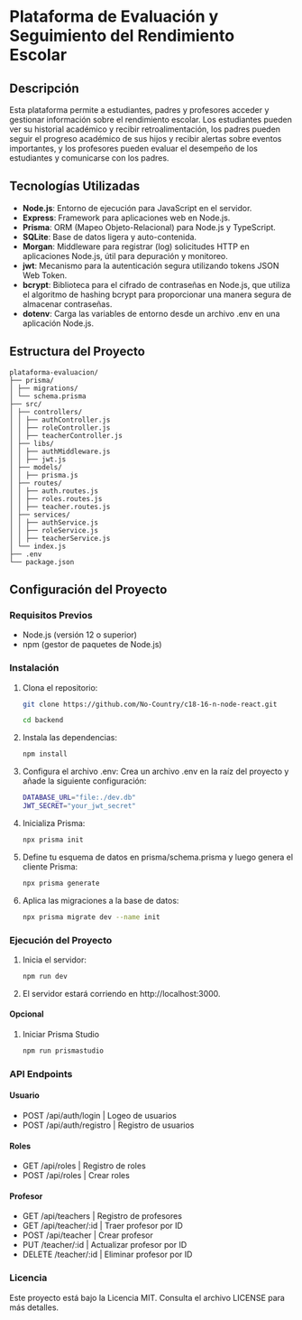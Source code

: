 # Plataforma de Evaluación y Seguimiento del Rendimiento Escolar

## Descripción

Esta plataforma permite a estudiantes, padres y profesores acceder y gestionar información sobre el rendimiento escolar. Los estudiantes pueden ver su historial académico y recibir retroalimentación, los padres pueden seguir el progreso académico de sus hijos y recibir alertas sobre eventos importantes, y los profesores pueden evaluar el desempeño de los estudiantes y comunicarse con los padres.

## Tecnologías Utilizadas

- **Node.js**: Entorno de ejecución para JavaScript en el servidor.
- **Express**: Framework para aplicaciones web en Node.js.
- **Prisma**: ORM (Mapeo Objeto-Relacional) para Node.js y TypeScript.
- **SQLite**: Base de datos ligera y auto-contenida.
- **Morgan**: Middleware para registrar (log) solicitudes HTTP en aplicaciones Node.js, útil para depuración y monitoreo.
- **jwt**: Mecanismo para la autenticación segura utilizando tokens JSON Web Token.
- **bcrypt**: Biblioteca para el cifrado de contraseñas en Node.js, que utiliza el algoritmo de hashing bcrypt para proporcionar una manera segura de almacenar contraseñas.
- **dotenv**: Carga las variables de entorno desde un archivo .env en una aplicación Node.js.

## Estructura del Proyecto
```
plataforma-evaluacion/
├── prisma/
│ ├── migrations/
│ └── schema.prisma
├── src/
│ ├── controllers/
│ │ ├── authController.js
│ │ ├── roleController.js
│ │ ├── teacherController.js
│ ├── libs/
│ │ ├── authMiddleware.js
│ │ ├── jwt.js
│ ├── models/
│ │ ├── prisma.js
│ ├── routes/
│ │ ├── auth.routes.js
│ │ ├── roles.routes.js
│ │ ├── teacher.routes.js
│ ├── services/
│ │ ├── authService.js
│ │ ├── roleService.js
│ │ ├── teacherService.js
│ └── index.js
├── .env
└── package.json
```
## Configuración del Proyecto

### Requisitos Previos

- Node.js (versión 12 o superior)
- npm (gestor de paquetes de Node.js)

### Instalación

1. Clona el repositorio:
   ```bash
   git clone https://github.com/No-Country/c18-16-n-node-react.git
   ```
   ```bash
   cd backend
   ```
2. Instala las dependencias:
   ```bash
   npm install
   ```
3. Configura el archivo .env:
   Crea un archivo .env en la raíz del proyecto y añade la siguiente configuración:
   ```bash
   DATABASE_URL="file:./dev.db"
   JWT_SECRET="your_jwt_secret"
   ```
4. Inicializa Prisma:
   ```bash
   npx prisma init
   ```
5. Define tu esquema de datos en prisma/schema.prisma y luego genera el cliente Prisma:
   ```bash
   npx prisma generate
   ```
6. Aplica las migraciones a la base de datos:
   ```bash
   npx prisma migrate dev --name init
   ```

### Ejecución del Proyecto

1. Inicia el servidor:
    ```bash
    npm run dev
    ```
2. El servidor estará corriendo en http://localhost:3000.

#### Opcional

1. Iniciar Prisma Studio
   ```bash
   npm run prismastudio
   ```

### API Endpoints

#### Usuario
* POST /api/auth/login | Logeo de usuarios
* POST /api/auth/registro | Registro de usuarios
#### Roles
* GET /api/roles | Registro de roles
* POST /api/roles | Crear roles
#### Profesor
* GET /api/teachers | Registro de profesores
* GET /api/teacher/:id | Traer profesor por ID 
* POST /api/teacher | Crear profesor
* PUT /teacher/:id | Actualizar profesor por ID
* DELETE /teacher/:id | Eliminar profesor por ID

### Licencia

Este proyecto está bajo la Licencia MIT. Consulta el archivo LICENSE para más detalles.